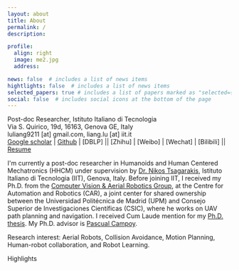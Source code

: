 ```yaml
---
layout: about
title: About
permalink: /
description: 

profile:
  align: right
  image: me2.jpg
  address: 

news: false  # includes a list of news items
hightlights: false  # includes a list of news items
selected_papers: true # includes a list of papers marked as "selected={true}"
social: false  # includes social icons at the bottom of the page
---
```


Post-doc Researcher, Istituto Italiano di Tecnologia<br>
Via S. Quirico, 19d, 16163, Genova GE, Italy<br>
luliang9211 [at] gmail.com, liang.lu [at] iit.it<br>
[Google scholar](https://scholar.google.com/citations?user=NdzvNS8AAAAJ) | [Github](https://github.com/captjulian) | [DBLP] || [Zhihu] | [Weibo] | [Wechat] | [Bilibili] || [Resume](http://captjulian.github.io/assets/files/../../../../../assets/files/cv_Liang_Lu.pdf)

I'm currently a post-doc researcher in Humanoids and Human Centered Mechatronics (HHCM) under supervision by [Dr. Nikos Tsagarakis](https://scholar.google.com/citations?user=-ykAQ-0AAAAJ&hl), Istituto Italiano di Tecnologia (IIT), Genova, Italy. Before joining IIT, I received my Ph.D. from the [Computer Vision & Aerial Robotics Group](https://cvar-upm.github.io/), at the Centre for Automation and Robotics (CAR), a joint center for shared ownership between the Universidad Politécnica de Madrid (UPM) and Consejo Superior de Investigaciones Científicas (CSIC), where he works on UAV path planning and navigation. I received Cum Laude mention for my [Ph.D. thesis](https://oa.upm.es/67301/). My Ph.D. advisor is [Pascual Campoy](https://scholar.google.com/citations?user=apPMLQ4AAAAJ).

Research interest: Aerial Robots, Collision Avoidance, Motion Planning, Human-robot collaboration, and Robot Learning.

Highlights
